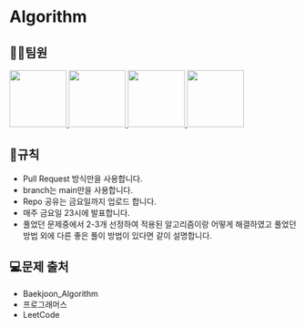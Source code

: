 # Algorithm

## 👨‍💻팀원
<p>
<a href="https://github.com/shyeon4643">
  <img src="https://avatars.githubusercontent.com/u/62410059?v=4" width="100">
</a>
<a href="https://github.com/Kor-YJ">
  <img src="https://avatars.githubusercontent.com/u/101186255?s=60&v=4" width="100">
</a>
<a href="https://github.com/bhcvanvanmumani">
  <img src="https://avatars.githubusercontent.com/u/101186255?s=60&v=4" width="100">
</a>
<a href="https://github.com/hokyun-tazo">
  <img src="https://avatars.githubusercontent.com/u/101186255?s=60&v=4" width="100">
</a>
</p>

## 📜규칙
- Pull Request 방식만을 사용합니다.
- branch는 main만을 사용합니다.
- Repo 공유는 금요일까지 업로드 합니다.
- 매주 금요일 23시에 발표합니다.
- 풀었던 문제중에서 2-3개 선정하여 적용된 알고리즘이랑 어떻게 해결하였고 풀었던 방법 외에 다른 좋은 풀이 방법이 있다면 같이 설명합니다.


## 💻문제 출처
- Baekjoon_Algorithm
- 프로그래머스
- LeetCode
